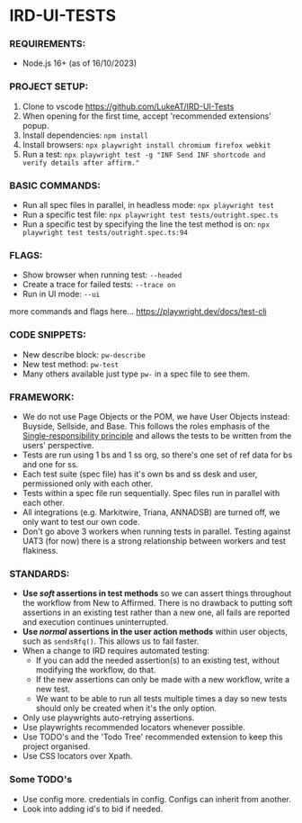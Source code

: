 # IRD-UI-TESTS

### REQUIREMENTS:
- Node.js 16+ (as of 16/10/2023)


### PROJECT SETUP:
1. Clone to vscode https://github.com/LukeAT/IRD-UI-Tests
2. When opening for the first time, accept 'recommended extensions' popup.
3. Install dependencies: `npm install`
4. Install browsers: `npx playwright install chromium firefox webkit`
5. Run a test: `npx playwright test -g "INF Send INF shortcode and verify details after affirm."`


### BASIC COMMANDS:
- Run all spec files in parallel, in headless mode: `npx playwright test`
- Run a specific test file: `npx playwright test tests/outright.spec.ts`
- Run a specific test by specifying the line the test method is on: `npx playwright test tests/outright.spec.ts:94`


### FLAGS:
- Show browser when running test: `--headed`
- Create a trace for failed tests: `--trace on`
- Run in UI mode: `--ui`

more commands and flags here... https://playwright.dev/docs/test-cli


### CODE SNIPPETS:      
- New describe block: `pw-describe`
- New test method: `pw-test`
- Many others available just type `pw-` in a spec file to see them.


### FRAMEWORK:
- We do not use Page Objects or the POM, we have User Objects instead: Buyside, Sellside, and Base. 
This follows the roles emphasis of the [Single-responsibility principle](https://en.wikipedia.org/wiki/Single-responsibility_principle)
and allows the tests to be written from the users' perspective.
- Tests are run using 1 bs and 1 ss org, so there's one set of ref data for bs and one for ss. 
- Each test suite (spec file) has it's own bs and ss desk and user, permissioned only with each other.
- Tests within a spec file run sequentially. Spec files run in parallel with each other.
- All integrations (e.g. Markitwire, Triana, ANNADSB) are turned off, we only want to test our own code.
- Don't go above 3 workers when running tests in parallel. Testing against UAT3 (for now) there is a strong relationship between workers and test flakiness. 


### STANDARDS:
- **Use *soft* assertions in test methods** so we can assert things throughout the workflow from New to Affirmed. There is no drawback to putting soft assertions in an existing test rather than a new one, all fails are reported and execution continues uninterrupted.
- **Use *normal* assertions in the user action methods** within user objects, such as `sendsRfq()`. This allows us to fail faster.
- When a change to IRD requires automated testing:
    - If you can add the needed assertion(s) to an existing test, without modifying the workflow, do that.
    - If the new assertions can only be made with a new workflow, write a new test.
    - We want to be able to run all tests multiple times a day so new tests should only be created when it's the only option.
- Only use playwrights auto-retrying assertions.
- Use playwrights recommended locators whenever possible.
- Use TODO's and the 'Todo Tree' recommended extension to keep this project organised.
- Use CSS locators over Xpath.


### Some TODO's
- Use config more. credentials in config. Configs can inherit from another.
- Look into adding id's to bid if needed.



